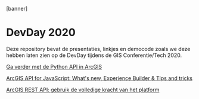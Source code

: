 [banner]
# DevDay 2020
Deze repository bevat de presentaties, linkjes en democode zoals we deze hebben laten zien op de DevDay tijdens de GIS Conferentie/Tech 2020.

[Ga verder met de Python API in ArcGIS](#)

[ArcGIS API for JavaScript: What's new, Experience Builder & Tips and tricks ](#)

[ArcGIS REST API: gebruik de volledige kracht van het platform](#)